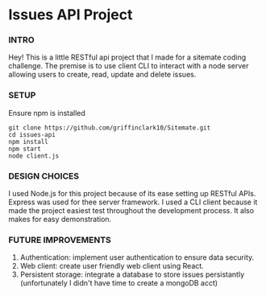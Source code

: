 # Issues API Project
### INTRO
Hey! This is a little RESTful api project that I made for a sitemate coding challenge. The premise is to use client CLI to interact with a node server allowing users to create, read, update and delete issues. 

### SETUP   
Ensure npm is installed
```
git clone https://github.com/griffinclark10/Sitemate.git
cd issues-api
npm install
npm start
node client.js
```

### DESIGN CHOICES
I used Node.js for this project because of its ease setting up RESTful APIs. Express was used for thee server framework.
I used a CLI client because it made the project easiest test throughout the development process. It also makes for easy demonstration. 

### FUTURE IMPROVEMENTS
1. Authentication: implement user authentication to ensure data security.
2. Web client: create user friendly web client using React.
3. Persistent storage: integrate a database to store issues persistantly (unfortunately I didn't have time to create a mongoDB acct)

